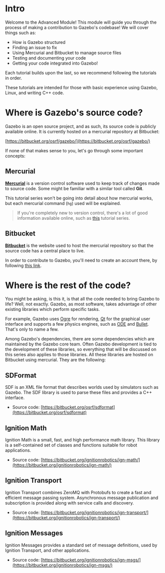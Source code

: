 # Intro

Welcome to the Advanced Module! This module will guide you through the
process of making a contribution to Gazebo's codebase! We will cover
things such as:

* How is Gazebo structured
* Finding an issue to fix
* Using Mercurial and Bitbucket to manage source files
* Testing and documenting your code
* Getting your code integrated into Gazebo!

Each tutorial builds upon the last, so we recommend following the tutorials in order.

These tutorials are intended for those with basic experience using Gazebo, Linux, and
writing C++ code.

# Where is Gazebo's source code?

Gazebo is an open source project, and as such, its source code is publicly
available online. It is currently hosted on a mercurial repository at Bitbucket:

[https://bitbucket.org/osrf/gazebo/](https://bitbucket.org/osrf/gazebo/)

If none of that makes sense to you, let's go through some important concepts:

## Mercurial

[**Mercurial**](https://www.mercurial-scm.org/) is a version control software used to
keep track of changes made to source code. Some might be familiar with a similar
tool called **Git**.

This tutorial series won't be going into detail about how mercurial works, but
each mercurial command (`hg`) used will be explained.

> If you're completely new to version control, there's a lot of good information
available online, such as [this](https://www.youtube.com/watch?v=idd2fmPRRlU)
tutorial series.

## Bitbucket

[**Bitbucket**](https://bitbucket.org) is the website used to host the mercurial
repository so that the source code has a central place to live.

In order to contribute to Gazebo, you'll need to create an account there, by
following [this link](https://bitbucket.org/account/signup/).

# Where is the rest of the code?

You might be asking, is this it, is that all the code needed to bring Gazebo
to life? Well, not exactly. Gazebo, as most software, takes advantage of other
existing libraries which perform specific tasks.

For example, Gazebo uses [Ogre](http://www.ogre3d.org/) for rendering,
[Qt](https://www.qt.io/) for the graphical user interface and supports a few
physics engines, such as [ODE](http://www.ode.org/) and
[Bullet](http://bulletphysics.org/wordpress/). That's only to name a few.

Among Gazebo's dependencies, there are some dependencies which are maintained
by the Gazebo core team. Often Gazebo development is tied to the development of
these libraries, so everything that will be discussed on this series also
applies to those libraries. All these libraries are hosted on Bitbucket using
mercurial. They are the following:

## SDFormat

SDF is an XML file format that describes worlds used by simulators
such as Gazebo. The SDF library is used to parse these files and provides a
C++ interface.

* Source code: [https://bitbucket.org/osrf/sdformat](https://bitbucket.org/osrf/sdformat)

## Ignition Math

Ignition Math is a small, fast, and high performance math library. This library
is a self-contained set of classes and functions suitable for robot applications.

* Source code: [https://bitbucket.org/ignitionrobotics/ign-math/](https://bitbucket.org/ignitionrobotics/ign-math/)

## Ignition Transport

Ignition Transport combines ZeroMQ with Protobufs to create a fast and
efficient message passing system. Asynchronous message publication and
subscription is provided along with service calls and discovery.

* Source code: [https://bitbucket.org/ignitionrobotics/ign-transport/](https://bitbucket.org/ignitionrobotics/ign-transport/)

## Ignition Messages

Ignition Messages provides a standard set of message definitions, used by
Ignition Transport, and other applications.

* Source code: [https://bitbucket.org/ignitionrobotics/ign-msgs/](https://bitbucket.org/ignitionrobotics/ign-msgs/)

